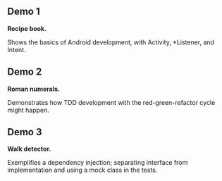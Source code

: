 ## Demo 1

**Recipe book.**

Shows the basics of Android development, with Activity,
*Listener, and Intent.

## Demo 2

**Roman numerals.**

Demonstrates how TDD development with the red-green-refactor
cycle might happen.

## Demo 3

**Walk detector.**

Exemplifies a dependency injection; separating interface from
implementation and using a mock class in the tests.

